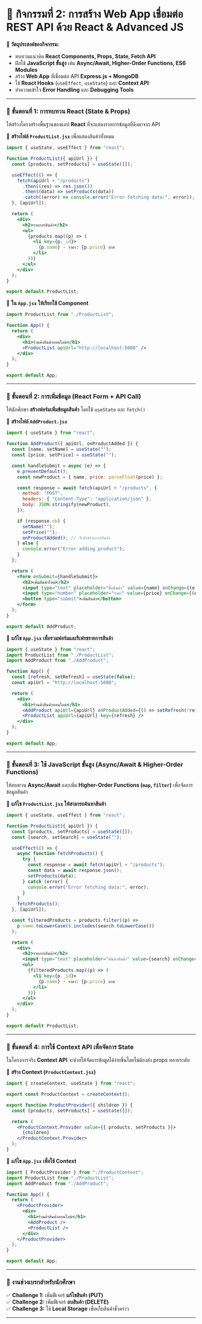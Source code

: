 # **📌 กิจกรรมที่ 2: การสร้าง Web App เชื่อมต่อ REST API ด้วย React & Advanced JS**
**🔹 วัตถุประสงค์ของกิจกรรม:**  
- ทบทวนแนวคิด **React Components, Props, State, Fetch API**  
- ฝึกใช้ **JavaScript ขั้นสูง** เช่น **Async/Await, Higher-Order Functions, ES6 Modules**  
- สร้าง **Web App** ที่เชื่อมต่อ API **Express.js + MongoDB**  
- ใช้ **React Hooks** (`useEffect`, `useState`) และ **Context API**  
- ทำความเข้าใจ **Error Handling** และ **Debugging Tools**

---

### **📍 ขั้นตอนที่ 1: การทบทวน React (State & Props)**
ให้สร้างโครงสร้างพื้นฐานของแอป **React** ที่จะแสดงรายการข้อมูลที่ดึงมาจาก API  

📌 **สร้างไฟล์ `ProductList.jsx`** เพื่อแสดงสินค้าทั้งหมด
```jsx
import { useState, useEffect } from "react";

function ProductList({ apiUrl }) {
  const [products, setProducts] = useState([]);

  useEffect(() => {
    fetch(apiUrl + "/products")
      .then((res) => res.json())
      .then((data) => setProducts(data))
      .catch((error) => console.error("Error fetching data:", error));
  }, [apiUrl]);

  return (
    <div>
      <h2>รายการสินค้า</h2>
      <ul>
        {products.map((p) => (
          <li key={p._id}>
            {p.name} - ราคา: {p.price} บาท
          </li>
        ))}
      </ul>
    </div>
  );
}

export default ProductList;
```
📌 **ใน `App.jsx` ให้เรียกใช้ Component**
```jsx
import ProductList from "./ProductList";

function App() {
  return (
    <div>
      <h1>ร้านค้าสินค้าออนไลน์</h1>
      <ProductList apiUrl="http://localhost:5000" />
    </div>
  );
}

export default App;
```

---

### **📍 ขั้นตอนที่ 2: การเพิ่มข้อมูล (React Form + API Call)**
ให้นักศึกษา **สร้างฟอร์มเพิ่มข้อมูลสินค้า** โดยใช้ `useState` และ `fetch()`

📌 **สร้างไฟล์ `AddProduct.jsx`**
```jsx
import { useState } from "react";

function AddProduct({ apiUrl, onProductAdded }) {
  const [name, setName] = useState("");
  const [price, setPrice] = useState("");

  const handleSubmit = async (e) => {
    e.preventDefault();
    const newProduct = { name, price: parseFloat(price) };

    const response = await fetch(apiUrl + "/products", {
      method: "POST",
      headers: { "Content-Type": "application/json" },
      body: JSON.stringify(newProduct),
    });

    if (response.ok) {
      setName("");
      setPrice("");
      onProductAdded(); // รีเฟรชรายการสินค้า
    } else {
      console.error("Error adding product");
    }
  };

  return (
    <form onSubmit={handleSubmit}>
      <h2>เพิ่มสินค้าใหม่</h2>
      <input type="text" placeholder="ชื่อสินค้า" value={name} onChange={(e) => setName(e.target.value)} required />
      <input type="number" placeholder="ราคา" value={price} onChange={(e) => setPrice(e.target.value)} required />
      <button type="submit">เพิ่มสินค้า</button>
    </form>
  );
}

export default AddProduct;
```

📌 **แก้ไข `App.jsx` เพื่อรวมฟอร์มและรีเฟรชรายการสินค้า**
```jsx
import { useState } from "react";
import ProductList from "./ProductList";
import AddProduct from "./AddProduct";

function App() {
  const [refresh, setRefresh] = useState(false);
  const apiUrl = "http://localhost:5000";

  return (
    <div>
      <h1>ร้านค้าสินค้าออนไลน์</h1>
      <AddProduct apiUrl={apiUrl} onProductAdded={() => setRefresh(!refresh)} />
      <ProductList apiUrl={apiUrl} key={refresh} />
    </div>
  );
}

export default App;
```

---

### **📍 ขั้นตอนที่ 3: ใช้ JavaScript ขั้นสูง (Async/Await & Higher-Order Functions)**
ให้ทบทวน **Async/Await** และเพิ่ม **Higher-Order Functions (`map`, `filter`)** เพื่อจัดการข้อมูลสินค้า

📌 **แก้ไข `ProductList.jsx` ให้สามารถค้นหาสินค้า**
```jsx
import { useState, useEffect } from "react";

function ProductList({ apiUrl }) {
  const [products, setProducts] = useState([]);
  const [search, setSearch] = useState("");

  useEffect(() => {
    async function fetchProducts() {
      try {
        const response = await fetch(apiUrl + "/products");
        const data = await response.json();
        setProducts(data);
      } catch (error) {
        console.error("Error fetching data:", error);
      }
    }
    fetchProducts();
  }, [apiUrl]);

  const filteredProducts = products.filter((p) =>
    p.name.toLowerCase().includes(search.toLowerCase())
  );

  return (
    <div>
      <h2>รายการสินค้า</h2>
      <input type="text" placeholder="ค้นหาสินค้า" value={search} onChange={(e) => setSearch(e.target.value)} />
      <ul>
        {filteredProducts.map((p) => (
          <li key={p._id}>
            {p.name} - ราคา: {p.price} บาท
          </li>
        ))}
      </ul>
    </div>
  );
}

export default ProductList;
```

---

### **📍 ขั้นตอนที่ 4: การใช้ Context API เพื่อจัดการ State**
ในโครงการจริง **Context API** จะช่วยให้จัดการข้อมูลได้ง่ายขึ้นโดยไม่ต้องส่ง props หลายระดับ

📌 **สร้าง Context (`ProductContext.jsx`)**
```jsx
import { createContext, useState } from "react";

export const ProductContext = createContext();

export function ProductProvider({ children }) {
  const [products, setProducts] = useState([]);

  return (
    <ProductContext.Provider value={{ products, setProducts }}>
      {children}
    </ProductContext.Provider>
  );
}
```

📌 **แก้ไข `App.jsx` เพื่อใช้ Context**
```jsx
import { ProductProvider } from "./ProductContext";
import ProductList from "./ProductList";
import AddProduct from "./AddProduct";

function App() {
  return (
    <ProductProvider>
      <div>
        <h1>ร้านค้าสินค้าออนไลน์</h1>
        <AddProduct />
        <ProductList />
      </div>
    </ProductProvider>
  );
}

export default App;
```

---

### **🚀 งานช่วงเบรกสำหรับนักศึกษา**
✅ **Challenge 1:** เพิ่มฟีเจอร์ **แก้ไขสินค้า (PUT)**  
✅ **Challenge 2:** เพิ่มฟีเจอร์ **ลบสินค้า (DELETE)**  
✅ **Challenge 3:** ใช้ **Local Storage** เพื่อเก็บสินค้าชั่วคราว  

---
